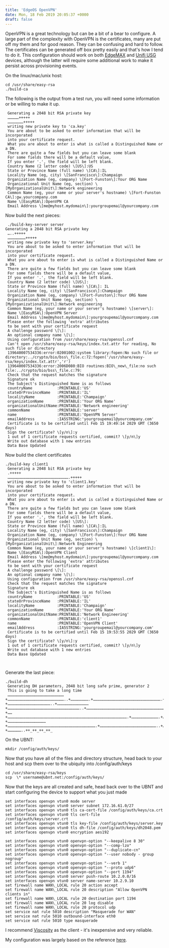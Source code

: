 ```yaml
---
title: 'EdgeOS OpenVPN'
date: Mon, 18 Feb 2019 20:05:37 +0000
draft: false
---
```


OpenVPN is a great technology but can be a bit of a bear to configure. A large part of the complexity with OpenVPN is the certificates, many are put off my them and for good reason. They can be confusing and hard to follow. The certificates can be generated off box pretty easily and that's how I tend to do it. This configuration should work on both [EdgeMAX](https://www.ui.com/products/#edgemax) and [Unifi USG](https://www.ui.com/unifi-routing/unifi-security-gateway-pro-4/) devices, although the latter will require some additional work to make it persist across provisioning events.

On the linux/mac/unix host:

```
cd /usr/share/easy-rsa   
./build-ca
```

  
The following is the output from a test run, you will need some information or be willing to make it up.

```
 Generating a 2048 bit RSA private key  
 ……………+++++  
 …………………+++++  
 writing new private key to 'ca.key'  
 You are about to be asked to enter information that will be incorporated  
 into your certificate request.  
 What you are about to enter is what is called a Distinguished Name or a DN.  
 There are quite a few fields but you can leave some blank  
 For some fields there will be a default value,  
 If you enter '.', the field will be left blank.  
 Country Name (2 letter code) \[US\]:US  
 State or Province Name (full name) \[CA\]:IL  
 Locality Name (eg, city) \[SanFrancisco\]:Champaign  
 Organization Name (eg, company) \[Fort-Funston\]:Your ORG Name  
 Organizational Unit Name (eg, section) \[MyOrganizationalUnit\]:Network engineering  
 Common Name (eg, your name or your server's hostname) \[Fort-Funston CA\]:gw.yourcompany.com  
 Name \[EasyRSA\]:OpenVPN CA  
 Email Address \[me@myhost.mydomain\]:yourgroupemail@yourcompany.com
```

Now build the next pieces:

```
 ./build-key-server server   
Generating a 2048 bit RSA private key  
 …..+++++  
 ……………………+++++  
 writing new private key to 'server.key'  
 You are about to be asked to enter information that will be incorporated  
 into your certificate request.  
 What you are about to enter is what is called a Distinguished Name or a DN.  
 There are quite a few fields but you can leave some blank  
 For some fields there will be a default value,  
 If you enter '.', the field will be left blank.  
 Country Name (2 letter code) \[US\]:  
 State or Province Name (full name) \[CA\]: IL  
 Locality Name (eg, city) \[SanFrancisco\]:Champaign  
 Organization Name (eg, company) \[Fort-Funston\]:Your ORG Name  
 Organizational Unit Name (eg, section) \[MyOrganizationalUnit\]:Network engineering  
 Common Name (eg, your name or your server's hostname) \[server\]:  
 Name \[EasyRSA\]:OpenVPN Server  
 Email Address \[me@myhost.mydomain\]:yourgroupemail@yourcompany.com  
 Please enter the following 'extra' attributes  
 to be sent with your certificate request  
 A challenge password \[\]:  
 An optional company name \[\]:  
 Using configuration from /usr/share/easy-rsa/openssl.cnf  
 Can't open /usr/share/easy-rsa/keys/index.txt.attr for reading, No such file or directory  
 139640007534336:error:02001002:system library:fopen:No such file or directory:../crypto/bio/bss\_file.c:72:fopen('/usr/share/easy-rsa/keys/index.txt.attr','r')  
 139640007534336:error:2006D080:BIO routines:BIO\_new\_file:no such file:../crypto/bio/bss\_file.c:79:  
 Check that the request matches the signature  
 Signature ok  
 The Subject's Distinguished Name is as follows  
 countryName           :PRINTABLE:'US'  
 stateOrProvinceName   :PRINTABLE:'IL'  
 localityName          :PRINTABLE:'Champaign'  
 organizationName      :PRINTABLE:'Your ORG Name'  
 organizationalUnitName:PRINTABLE:'Network engineering'  
 commonName            :PRINTABLE:'server'  
 name                  :PRINTABLE:'OpenVPN Server'  
 emailAddress          :IA5STRING:'yourgroupemail@yourcompany.com'  
 Certificate is to be certified until Feb 15 19:49:14 2029 GMT (3650 days)  
 Sign the certificate? \[y/n\]:y  
 1 out of 1 certificate requests certified, commit? \[y/n\]y  
 Write out database with 1 new entries  
 Data Base Updated
```

Now build the client certificates

```
./build-key client1  
 Generating a 2048 bit RSA private key  
 .+++++  
 ……………………………………………………………………….+++++  
 writing new private key to 'client1.key'  
 You are about to be asked to enter information that will be incorporated  
 into your certificate request.  
 What you are about to enter is what is called a Distinguished Name or a DN.  
 There are quite a few fields but you can leave some blank  
 For some fields there will be a default value,  
 If you enter '.', the field will be left blank.  
 Country Name (2 letter code) \[US\]:  
 State or Province Name (full name) \[CA\]:IL  
 Locality Name (eg, city) \[SanFrancisco\]:Champaign  
 Organization Name (eg, company) \[Fort-Funston\]:Your ORG Name  
 Organizational Unit Name (eg, section) \[MyOrganizationalUnit\]:Network Engineering  
 Common Name (eg, your name or your server's hostname) \[client1\]:  
 Name \[EasyRSA\]:OpenVPN Client  
 Email Address \[me@myhost.mydomain\]:yourgroupemail@yourcompany.com  
 Please enter the following 'extra' attributes  
 to be sent with your certificate request  
 A challenge password \[\]:  
 An optional company name \[\]:  
 Using configuration from /usr/share/easy-rsa/openssl.cnf  
 Check that the request matches the signature  
 Signature ok  
 The Subject's Distinguished Name is as follows  
 countryName           :PRINTABLE:'US'  
 stateOrProvinceName   :PRINTABLE:'IL'  
 localityName          :PRINTABLE:'Champaign'  
 organizationName      :PRINTABLE:'Your ORG Name'  
 organizationalUnitName:PRINTABLE:'Network Engineering'  
 commonName            :PRINTABLE:'client1'  
 name                  :PRINTABLE:'OpenVPN Client'  
 emailAddress          :IA5STRING:'yourgroupemail@yourcompany.com'  
 Certificate is to be certified until Feb 15 19:53:55 2029 GMT (3650 days)  
 Sign the certificate? \[y/n\]:y  
 1 out of 1 certificate requests certified, commit? \[y/n\]y  
 Write out database with 1 new entries  
 Data Base Updated  
  
  

```

Generate the last piece:

```
./build-dh  
 Generating DH parameters, 2048 bit long safe prime, generator 2  
 This is going to take a long time  
 …………………………………………………………………+…………………………………………………………………..+…………………….+……………………………………………………………………………….+……………………………………..+………..+………………………………………………………………….+…………………………..+…………………………………………..+……………………………………………………………..+…………………………………….+…………………………………..+……………………………+…………………………………………………..+……………………………………+……………………………………………………………………………………..+………………………………………………………………………………………………………………………………………………………………………………+……+…………………………………………………………………………………………………………………………………………….+……………………………….+……………………………….+………………………………………………………………………………………………………………………………………….+………………………………………………………………….+…+……………………………………………+……………………………………………………………………………………………………….+…………………………………………………………………..+…………………………………………………………………………………………………………………..+……………………………..+….+……………………………………………………………………………………………………………………………………………………………………………………………………………………………………………..+…………………………………………………………………………………………………………………………………………………………………………+………………..++_++_++_++_  

```

On the UBNT:

```
mkdir /config/auth/keys/  

```

Now that you have all of the files and directory structure, head back to your host and scp them over to the ubiquity into /config/auth/keys

```
cd /usr/share/easy-rsa/keys  
scp  \* username@ubnt.net:/config/auth/keys/  

```

Now that the keys are all created and safe, head back over to the UBNT and start configuring the device to support what you just made

```
set interfaces openvpn vtun0 mode server   
set interfaces openvpn vtun0 server subnet 172.16.61.0/27   
set interfaces openvpn vtun0 tls ca-cert-file /config/auth/keys/ca.crt   
set interfaces openvpn vtun0 tls cert-file /config/auth/keys/server.crt   
set interfaces openvpn vtun0 tls key-file /config/auth/keys/server.key   
set interfaces openvpn vtun0 tls dh-file /config/auth/keys/dh2048.pem   
set interfaces openvpn vtun0 encryption aes192   
  
set interfaces openvpn vtun0 openvpn-option "--keepalive 8 30"   
set interfaces openvpn vtun0 openvpn-option "--comp-lzo"   
set interfaces openvpn vtun0 openvpn-option "--duplicate-cn"   
set interfaces openvpn vtun0 openvpn-option "--user nobody - group nogroup"   
set interfaces openvpn vtun0 openvpn-option "--verb 1"   
set interfaces openvpn vtun0 openvpn-option "--proto udp6"   
set interfaces openvpn vtun0 openvpn-option "--port 1194"   
set interfaces openvpn vtun0 server push-route 10.2.0.0/16   
set interfaces openvpn vtun0 server name-server 10.2.9.10   
set firewall name WAN\_LOCAL rule 20 action accept   
set firewall name WAN\_LOCAL rule 20 description "Allow OpenVPN clients in"   
set firewall name WAN\_LOCAL rule 20 destination port 1194   
set firewall name WAN\_LOCAL rule 20 log disable   
set firewall name WAN\_LOCAL rule 20 protocol udp   
set service nat rule 5010 description "Masquerade for WAN"   
set service nat rule 5010 outbound-interface eth0   
set service nat rule 5010 type masquerade 
```

I recommend [Viscosity](https://www.sparklabs.com/viscosity/) as the client - it's inexpensive and very reliable.

My configuration was largely based on the reference [here](https://medium.com/server-guides/how-to-setup-an-openvpn-server-on-a-unifi-usg-e33ea2f6725d).